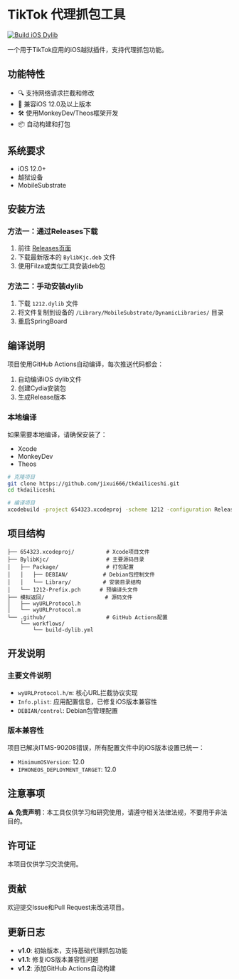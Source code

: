 # TikTok 代理抓包工具

[![Build iOS Dylib](https://github.com/jixui666/tkdailiceshi/actions/workflows/build-dylib.yml/badge.svg)](https://github.com/jixui666/tkdailiceshi/actions/workflows/build-dylib.yml)

一个用于TikTok应用的iOS越狱插件，支持代理抓包功能。

## 功能特性

- 🔍 支持网络请求拦截和修改
- 📱 兼容iOS 12.0及以上版本
- 🛠 使用MonkeyDev/Theos框架开发
- 📦 自动构建和打包

## 系统要求

- iOS 12.0+
- 越狱设备
- MobileSubstrate

## 安装方法

### 方法一：通过Releases下载

1. 前往 [Releases页面](https://github.com/jixui666/tkdailiceshi/releases)
2. 下载最新版本的 `BylibKjc.deb` 文件
3. 使用Filza或类似工具安装deb包

### 方法二：手动安装dylib

1. 下载 `1212.dylib` 文件
2. 将文件复制到设备的 `/Library/MobileSubstrate/DynamicLibraries/` 目录
3. 重启SpringBoard

## 编译说明

项目使用GitHub Actions自动编译，每次推送代码都会：

1. 自动编译iOS dylib文件
2. 创建Cydia安装包
3. 生成Release版本

### 本地编译

如果需要本地编译，请确保安装了：

- Xcode
- MonkeyDev
- Theos

```bash
# 克隆项目
git clone https://github.com/jixui666/tkdailiceshi.git
cd tkdailiceshi

# 编译项目
xcodebuild -project 654323.xcodeproj -scheme 1212 -configuration Release
```

## 项目结构

```
├── 654323.xcodeproj/          # Xcode项目文件
├── BylibKjc/                  # 主要源码目录
│   ├── Package/               # 打包配置
│   │   ├── DEBIAN/           # Debian包控制文件
│   │   └── Library/          # 安装目录结构
│   └── 1212-Prefix.pch      # 预编译头文件
├── 模拟返回/                   # 源码文件
│   ├── wyURLProtocol.h
│   └── wyURLProtocol.m
└── .github/                   # GitHub Actions配置
    └── workflows/
        └── build-dylib.yml
```

## 开发说明

### 主要文件说明

- `wyURLProtocol.h/m`: 核心URL拦截协议实现
- `Info.plist`: 应用配置信息，已修复iOS版本兼容性
- `DEBIAN/control`: Debian包管理配置

### 版本兼容性

项目已解决ITMS-90208错误，所有配置文件中的iOS版本设置已统一：

- `MinimumOSVersion`: 12.0
- `IPHONEOS_DEPLOYMENT_TARGET`: 12.0

## 注意事项

⚠️ **免责声明**：本工具仅供学习和研究使用，请遵守相关法律法规，不要用于非法目的。

## 许可证

本项目仅供学习交流使用。

## 贡献

欢迎提交Issue和Pull Request来改进项目。

## 更新日志

- **v1.0**: 初始版本，支持基础代理抓包功能
- **v1.1**: 修复iOS版本兼容性问题
- **v1.2**: 添加GitHub Actions自动构建 
